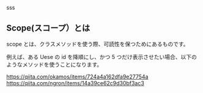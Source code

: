 sss

## Scope(スコープ）とは

scope とは、クラスメソッドを使う際、可読性を保つためにあるものです。

例えば、ある Uese の id を降順にし、かつ 5 つだけ表示させたい場合、以下のようなメソッドを使うことになります。

https://qiita.com/okamos/items/724a4a162dfa9e27754a
https://qiita.com/ngron/items/14a39ce62c9d30bf3ac3
